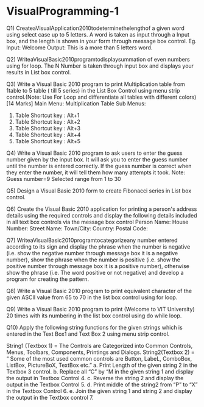 # VisualProgramming-1


Q1)
CreateaVisualApplication2010todeterminethelengthof
a given word using select case up to 5 letters. A word is taken as input through a Input box, and the length is shown in your form through message box control.
Eg. Input: Welcome
Output: This is a more than 5 letters word.

Q2)
WriteaVisualBasic2010programtodisplaysummation of even numbers using for loop. The N Number is taken through input box and displays your results in List box control.

Q3)
Write a Visual Basic 2010 program to print Multiplication table from 1table to 5 table ( till 5 series) in the List Box Control using menu strip control.(Note: Use For Loop and differentiate all tables with different colors) [14 Marks]
Main Menu: Multiplication Table
Sub Menus:
1. Table Shortcut key : Alt+1
2. Table Shortcut key : Alt+2
3. Table Shortcut key : Alt+3
4. Table Shortcut key : Alt+4
5. Table Shortcut key : Alt+5


Q4) 
Write a Visual Basic 2010 program to ask users to enter the guess number given by the input box. It will ask you to enter the guess number until the number is entered correctly. If the guess number is correct when they enter the number, it will tell them how many attempts it took.
Note: Guess number=9
Selected range from 1 to 30

Q5)
Design a Visual Basic 2010 form to create Fibonacci series in List box control.
 
Q6)
Create the Visual Basic 2010 application for printing a person's address details using the required controls and display the following details included in all text box controls via the message box control
Person Name: 
House Number: 
Street Name: 
Town/City: 
Country:
Postal Code:

Q7)
WriteaVisualBasic2010programtocategorizeany number entered according to its sign and display the phrase when the number is negative (i.e. show the negative number through message box it is a negative number), show the phrase when the number is positive (i.e. show the positive number through message box it is a positive number), otherwise show the phrase (i.e. The word positive or not negative) and develop a program for creating the pattern.

Q8)
Write a Visual Basic 2010 program to print equivalent character of the given ASCII value from 65 to 70 in the list box control using for loop.

Q9) 
Write a Visual Basic 2010 program to print (Welcome to VIT University) 20 times with its numbering in the list box control using do while loop.

Q10) 
Apply the following string functions for the given strings which is entered in the Text Box1 and Text Box 2 using menu strip control. 

String1 (Textbox 1) = The Controls are Categorized into Common Controls, Menus, Toolbars, Components, Printings and Dialogs.
String2(Textbox 2) = “ Some of the most used common controls are Button, LabeL, ComboBox, ListBox, PictureBoX, TextBox etc.”
a. Print Length of the given string 2 in the Textbox 3 control.
b. Replace all “C” by “M in the given string 1 and display the output in Textbox Control 4.
c. Reverse the string 2 and display the output in the Textbox Control 5. d. Print middle of the string2 from “P” to “X” in the Textbox Control 6.
e. Join the given string 1 and string 2 and display the output in the Textbox control 7.
